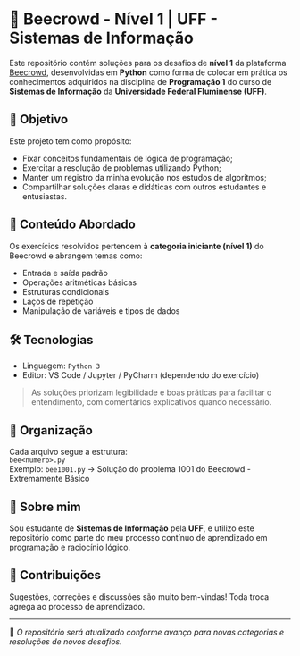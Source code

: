 # 🐍 Beecrowd - Nível 1 | UFF - Sistemas de Informação

Este repositório contém soluções para os desafios de **nível 1** da plataforma [Beecrowd](https://www.beecrowd.com.br/), desenvolvidas em **Python** como forma de colocar em prática os conhecimentos adquiridos na disciplina de **Programação 1** do curso de **Sistemas de Informação** da **Universidade Federal Fluminense (UFF)**.

## 🎯 Objetivo

Este projeto tem como propósito:

- Fixar conceitos fundamentais de lógica de programação;
- Exercitar a resolução de problemas utilizando Python;
- Manter um registro da minha evolução nos estudos de algoritmos;
- Compartilhar soluções claras e didáticas com outros estudantes e entusiastas.

## 🧠 Conteúdo Abordado

Os exercícios resolvidos pertencem à **categoria iniciante (nível 1)** do Beecrowd e abrangem temas como:

- Entrada e saída padrão
- Operações aritméticas básicas
- Estruturas condicionais
- Laços de repetição
- Manipulação de variáveis e tipos de dados

## 🛠 Tecnologias

- Linguagem: `Python 3`
- Editor: VS Code / Jupyter / PyCharm (dependendo do exercício)

> As soluções priorizam legibilidade e boas práticas para facilitar o entendimento, com comentários explicativos quando necessário.

## 📁 Organização

Cada arquivo segue a estrutura:  
`bee<numero>.py`  
Exemplo: `bee1001.py` → Solução do problema 1001 do Beecrowd - Extremamente Básico

## 👤 Sobre mim

Sou estudante de **Sistemas de Informação** pela **UFF**, e utilizo este repositório como parte do meu processo contínuo de aprendizado em programação e raciocínio lógico.

## 🤝 Contribuições

Sugestões, correções e discussões são muito bem-vindas! Toda troca agrega ao processo de aprendizado.

---

📌 *O repositório será atualizado conforme avanço para novas categorias e resoluções de novos desafios.*
